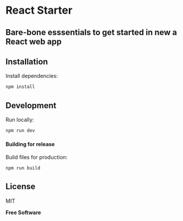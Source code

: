 # React Starter
## Bare-bone esssentials to get started in new a React web app

## Installation
Install dependencies:
```sh
npm install
```

## Development
Run locally:
```sh
npm run dev
```

#### Building for release
Build files for production:
```sh
npm run build
```

## License

MIT

**Free Software**

